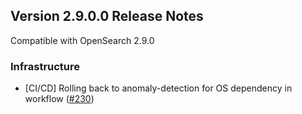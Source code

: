 ## Version 2.9.0.0 Release Notes

Compatible with OpenSearch 2.9.0


### Infrastructure
* [CI/CD] Rolling back to anomaly-detection for OS dependency in workflow ([#230](https://github.com/opensearch-project/dashboards-search-relevance/pull/230))